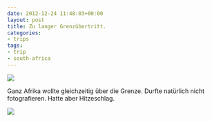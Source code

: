 ```yaml
---
date: 2012-12-24 11:48:03+00:00
layout: post
title: Zu langer Grenzübertritt.
categories:
- trips
tags:
- trip
- south-africa
---
```


[![](http://clemi.ag3r.at/wp-content/uploads/2012/12/wpid-Photo-23.12.2012-1007.jpg)](http://clemi.ag3r.at/wp-content/uploads/2012/12/wpid-Photo-23.12.2012-1007.jpg)





Ganz Afrika wollte gleichzeitig über die Grenze. Durfte natürlich nicht fotografieren. Hatte aber Hitzeschlag.



[![](http://clemi.ag3r.at/wp-content/uploads/2012/12/wpid-Photo-24.12.2012-0741.jpg)](http://clemi.ag3r.at/wp-content/uploads/2012/12/wpid-Photo-24.12.2012-0741.jpg)




